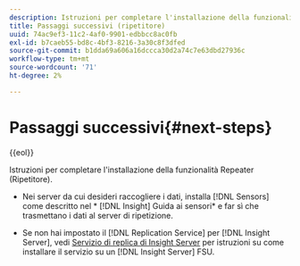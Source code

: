 ```yaml
---
description: Istruzioni per completare l'installazione della funzionalità Repeater (Ripetitore).
title: Passaggi successivi (ripetitore)
uuid: 74ac9ef3-11c2-4af0-9901-edbbcc8ac0fb
exl-id: b7caeb55-bd8c-4bf3-8216-3a30c8f3dfed
source-git-commit: b1dda69a606a16dccca30d2a74c7e63dbd27936c
workflow-type: tm+mt
source-wordcount: '71'
ht-degree: 2%

---
```


# Passaggi successivi{#next-steps}

{{eol}}

Istruzioni per completare l&#39;installazione della funzionalità Repeater (Ripetitore).

* Nei server da cui desideri raccogliere i dati, installa [!DNL Sensors] come descritto nel * [!DNL Insight] Guida ai sensori* e far sì che trasmettano i dati al server di ripetizione.

* Se non hai impostato il [!DNL Replication Service] per [!DNL Insight Server], vedi [Servizio di replica di Insight Server](../../../../home/c-inst-svr/c-ins-svr-rep-svc/c-ins-svr-rep-svc.md#concept-926e654e80d943a0b6ac44a82a510d92) per istruzioni su come installare il servizio su un [!DNL Insight Server] FSU.
